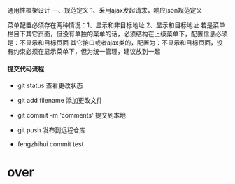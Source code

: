 通用性框架设计
一、规范定义
	1、采用ajax发起请求，响应json规范定义
	
	

菜单配置必须存在两种情况：1、显示和非目标地址  2、显示和目标地址
若是菜单栏目下其它页面，但没有单独的菜单的话，必须结构在上级菜单下，配置信息必须是：不显示和目标页面
其它接口或者ajax类的，配置为：不显示和目标页面，没有约束必须在显示菜单下，但为统一管理，建议放到一起

#### 提交代码流程
- git status 查看更改状态
- git add filename 添加更改文件
- git commit -m 'comments' 提交到本地
- git push 发布到远程仓库
		
		
- fengzhihui commit test

# over